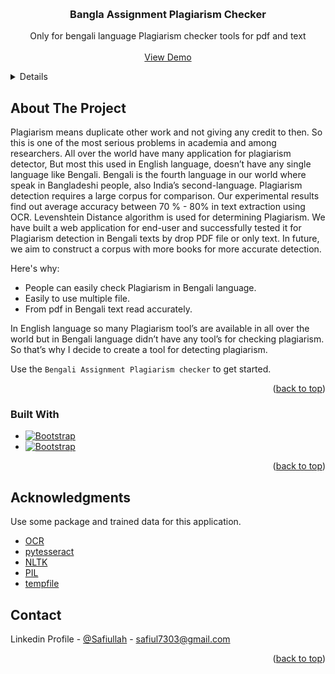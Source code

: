 
<a name="readme-top"></a>
<!-- PROJECT LOGO -->
<br />
<div align="center">

  <h3 align="center">Bangla Assignment Plagiarism Checker</h3>

  <p align="center">
    Only for bengali language Plagiarism checker tools for pdf and text
    <br />
    <!-- <a href="https://github.com/othneildrew/Best-README-Template"><strong>Explore the docs »</strong></a>
    <br /> -->
    <br />
    <a href="#">View Demo</a>
    <!-- ·
    <a href="https://github.com/othneildrew/Best-README-Template/issues">Report Bug</a>
    ·
    <a href="https://github.com/othneildrew/Best-README-Template/issues">Request Feature</a> -->
  </p>
</div>



<!-- TABLE OF CONTENTS -->
<details>
  <ol>
    <li>
      <a href="#about-the-project">About The Project</a>
      <ul>
        <li><a href="#built-with">Built With</a></li>
      </ul>
    </li>
    <li>
      <a href="#getting-started">Getting Started</a>
      <ul>
        <li><a href="#prerequisites">Prerequisites</a></li>
        <li><a href="#installation">Installation</a></li>
      </ul>
    </li>
    <li><a href="#usage">Usage</a></li>
    <li><a href="#roadmap">Roadmap</a></li>
    <li><a href="#contributing">Contributing</a></li>
    <li><a href="#license">License</a></li>
    <li><a href="#contact">Contact</a></li>
    <li><a href="#acknowledgments">Dependencies</a></li>
  </ol>
</details>



<!-- ABOUT THE PROJECT -->
## About The Project

Plagiarism means duplicate other work and not giving any credit to then. So this is one of the most serious problems in academia and among researchers. All over the world have many application for plagiarism detector, But most this used in English language, doesn’t have any single language like Bengali. Bengali is the fourth language in our world where speak in Bangladeshi people,  also India’s second-language. Plagiarism detection requires a large corpus for comparison. Our experimental results find out average accuracy between 70 % - 80% in text extraction using OCR. Levenshtein Distance algorithm is used for determining Plagiarism. We have built a web application for end-user and successfully tested it for Plagiarism detection in Bengali texts by drop PDF file or only text. In future, we aim to construct a corpus with more books for more accurate detection.

Here's why:
* People can easily check Plagiarism in Bengali language.
* Easily to use multiple file.
* From pdf in Bengali text read accurately.

In English language so many Plagiarism tool’s are available in all over the world but in Bengali language didn’t have any tool’s for checking plagiarism. So that’s why I decide to create a tool for detecting plagiarism.

Use the `Bengali Assignment Plagiarism checker` to get started.

<p align="right">(<a href="#readme-top">back to top</a>)</p>



### Built With

* [![Bootstrap][Bootstrap.com]][Bootstrap-url]
* [![Bootstrap][Django.com]][Django-url]


<p align="right">(<a href="#readme-top">back to top</a>)</p>

## Acknowledgments

Use some package and trained data for this application. 

* [OCR](https://en.wikipedia.org/wiki/Optical_character_recognition)
* [pytesseract](https://pypi.org/project/pytesseract/)
* [NLTK](https://www.nltk.org/)
* [PIL](https://pypi.org/project/Pillow/)
* [tempfile](https://docs.python.org/3/library/tempfile.html)



<!-- CONTACT -->
## Contact

Linkedin Profile - [@Safiullah](https://www.linkedin.com/in/md-safiullah-2b1408162/) - safiul7303@gmail.com


<p align="right">(<a href="#readme-top">back to top</a>)</p>




<!-- MARKDOWN LINKS & IMAGES -->
<!-- https://www.markdownguide.org/basic-syntax/#reference-style-links -->

[Bootstrap.com]: https://img.shields.io/badge/Bootstrap-563D7C?style=for-the-badge&logo=bootstrap&logoColor=white
[Bootstrap-url]: https://getbootstrap.com
[Django.com]: https://img.shields.io/badge/Django-563D7C?style=for-the-badge&logo=django&logoColor=white
[Django-url]: https://www.djangoproject.com/




